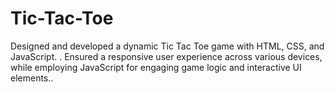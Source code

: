 # Tic-Tac-Toe
Designed and developed a dynamic Tic Tac Toe game with HTML, CSS, and  JavaScript. . Ensured a responsive user  experience across various devices, while employing JavaScript for engaging  game logic and interactive UI elements..
